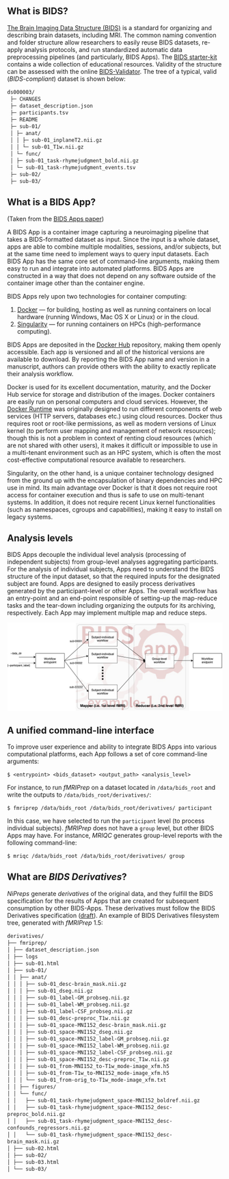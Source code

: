 
## What is BIDS?

[The Brain Imaging Data Structure (BIDS)][bids] is a standard for organizing and describing
brain datasets, including MRI.
The common naming convention and folder structure allow researchers to easily reuse BIDS datasets, re-apply analysis protocols, and run standardized automatic data preprocessing pipelines (and particularly, BIDS Apps).
The [BIDS starter-kit](https://github.com/bids-standard/bids-starter-kit) contains a wide collection of educational resources.
Validity of the structure can be assessed with the online [BIDS-Validator](https://bids-standard.github.io/bidsvalidator/).
The tree of a typical, valid (*BIDS-compliant*) dataset is shown below:

```
ds000003/
 ├─ CHANGES
 ├─ dataset_description.json
 ├─ participants.tsv
 ├─ README
 ├─ sub-01/
 │ ├─ anat/
 │ │ ├─ sub-01_inplaneT2.nii.gz
 │ │ └─ sub-01_T1w.nii.gz
 │ └─ func/
 │ ├─ sub-01_task-rhymejudgment_bold.nii.gz
 │ └─ sub-01_task-rhymejudgment_events.tsv
 ├─ sub-02/
 ├─ sub-03/
```

## What is a BIDS App?

(Taken from the [BIDS Apps paper][bidsapps_paper])

A BIDS App is a container image capturing a neuroimaging pipeline that takes a BIDS-formatted dataset as input.
Since the input is a whole dataset, apps are able to combine multiple modalities, sessions, and/or subjects, but at the same time need to implement ways to query input datasets.
Each BIDS App has the same core set of command-line arguments, making them easy to run and integrate into automated platforms.
BIDS Apps are constructed in a way that does not depend on any software outside of the container image other than the container engine.

BIDS Apps rely upon two technologies for container computing:

1. [Docker] — for building, hosting as well as running containers on local hardware (running Windows, Mac OS X or Linux) or in the cloud.
1. [Singularity] — for running containers on HPCs (high-performance computing).

BIDS Apps are deposited in the [Docker Hub] repository, making them openly accessible. Each app is versioned and all of the historical versions are available to download. By reporting the BIDS App name and version in a manuscript, authors can provide others with the ability to exactly replicate their analysis workflow.

Docker is used for its excellent documentation, maturity, and the Docker Hub service for storage and distribution of the images.
Docker containers are easily run on personal computers and cloud services.
However, the [Docker Runtime] was originally designed to run different components of web services (HTTP servers, databases etc.) using cloud resources.
Docker thus requires root or root-like permissions, as well as modern versions of Linux kernel (to perform user mapping and management of network resources); though this is not a problem in context of renting cloud resources (which are not shared with other users), it makes it difficult or impossible to use in a multi-tenant environment such as an HPC system, which is often the most cost-effective computational resource available to researchers.

Singularity, on the other hand, is a unique container technology designed from the ground up with the encapsulation of binary dependencies and HPC use in mind.
Its main advantage over Docker is that it does not require root access for container execution and thus is safe to use on multi-tenant systems.
In addition, it does not require recent Linux kernel functionalities (such as namespaces, cgroups and capabilities), making it easy to install on legacy systems.

## Analysis levels
BIDS Apps decouple the individual level analysis (processing of independent subjects) from group-level analyses aggregating participants.
For the analysis of individual subjects, Apps need to understand the BIDS structure of the input dataset, so that the required inputs for the designated subject are found.
Apps are designed to easily process derivatives generated by the participant-level or other Apps.
The overall workflow has an entry-point and an end-point responsible of setting-up the map-reduce tasks and the tear-down including organizing the outputs for its archiving, respectively.
Each App may implement multiple map and reduce steps.

![Apps](../assets/journal.pcbi.1005209.g002.png)

## A unified command-line interface

To improve user experience and ability to integrate BIDS Apps into various computational platforms, each App follows a set of core command-line arguments:

``` Shell
$ <entrypoint> <bids_dataset> <output_path> <analysis_level>
```

For instance, to run *fMRIPrep* on a dataset located in `/data/bids_root` and write the outputs to `/data/bids_root/derivatives/`:

``` Shell
$ fmriprep /data/bids_root /data/bids_root/derivatives/ participant
```

In this case, we have selected to run the `participant` level (to process individual subjects).
*fMRIPrep* does not have a `group` level, but other BIDS Apps may have.
For instance, *MRIQC* generates group-level reports with the following command-line:

``` Shell
$ mriqc /data/bids_root /data/bids_root/derivatives/ group
```

## What are *BIDS Derivatives*? 
    

*NiPreps* generate *derivatives* of the original data, and they fulfill the BIDS specification for the results of Apps that are created for subsequent consumption by other BIDS-Apps.
These derivatives must follow the BIDS Derivatives specification ([draft](https://bids-specification.readthedocs.io/en/derivatives/)).
An example of BIDS Derivatives filesystem tree, generated with *fMRIPrep* 1.5:
```
derivatives/
├── fmriprep/
│ ├── dataset_description.json
│ ├── logs
│ ├── sub-01.html
│ ├── sub-01/
│ │ ├── anat/
│ │ │ ├── sub-01_desc-brain_mask.nii.gz
│ │ │ ├── sub-01_dseg.nii.gz
│ │ │ ├── sub-01_label-GM_probseg.nii.gz
│ │ │ ├── sub-01_label-WM_probseg.nii.gz
│ │ │ ├── sub-01_label-CSF_probseg.nii.gz
│ │ │ ├── sub-01_desc-preproc_T1w.nii.gz
│ │ │ ├── sub-01_space-MNI152_desc-brain_mask.nii.gz
│ │ │ ├── sub-01_space-MNI152_dseg.nii.gz
│ │ │ ├── sub-01_space-MNI152_label-GM_probseg.nii.gz
│ │ │ ├── sub-01_space-MNI152_label-WM_probseg.nii.gz
│ │ │ ├── sub-01_space-MNI152_label-CSF_probseg.nii.gz
│ │ │ ├── sub-01_space-MNI152_desc-preproc_T1w.nii.gz
│ │ │ ├── sub-01_from-MNI152_to-T1w_mode-image_xfm.h5
│ │ │ ├── sub-01_from-T1w_to-MNI152_mode-image_xfm.h5
│ │ │ └── sub-01_from-orig_to-T1w_mode-image_xfm.txt
│ │ ├── figures/
│ │ └── func/
│ │   ├── sub-01_task-rhymejudgment_space-MNI152_boldref.nii.gz
│ │   ├── sub-01_task-rhymejudgment_space-MNI152_desc-preproc_bold.nii.gz
│ │   ├── sub-01_task-rhymejudgment_space-MNI152_desc-confounds_regressors.nii.gz
│ │   └── sub-01_task-rhymejudgment_space-MNI152_desc-brain_mask.nii.gz
│ ├── sub-02.html
│ ├── sub-02/
│ ├── sub-03.html
│ └── sub-03/
```

[bids]: https://bids.neuroimaging.io/
[bidsapps_paper]: https://doi.org/10.1371/journal.pcbi.1005209
[Singularity]: https://sylabs.io/singularity/
[Docker]: https://docker.com
[Docker Runtime]: https://www.docker.com/products/container-runtime
[Docker Hub]: http://hub.docker.com